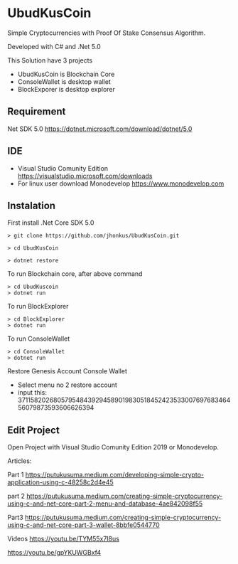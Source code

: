 # UbudKusCoin
Simple Cryptocurrencies with Proof Of Stake  Consensus Algorithm.

Developed with C# and .Net 5.0

This Solution have 3 projects

- UbudKusCoin  is Blockchain Core
- ConsoleWallet is desktop wallet
- BlockExporer is desktop explorer


## Requirement
Net SDK 5.0 https://dotnet.microsoft.com/download/dotnet/5.0

## IDE
- Visual Studio Comunity Edition https://visualstudio.microsoft.com/downloads
- For linux user download Monodevelop https://www.monodevelop.com

## Instalation

First install .Net Core SDK 5.0


```
> git clone https://github.com/jhonkus/UbudKusCoin.git

> cd UbudKusCoin

> dotnet restore

```

To run Blockchain core, after above command

```
> cd UbudKuscoin
> dotnet run

```

To run BlockExplorer

```
> cd BlockExplorer
> dotnet run

```

To run ConsoleWallet

```
> cd ConsoleWallet
> dotnet run

```

Restore Genesis Account Console Wallet

- Select menu no 2 restore account
- input this: 37115820268057954843929458901983051845242353300769768346456079873593606626394

## Edit Project

Open Project with Visual Studio Comunity Edition 2019 or Monodevelop.





Articles:

Part 1
https://putukusuma.medium.com/developing-simple-crypto-application-using-c-48258c2d4e45

part 2
https://putukusuma.medium.com/creating-simple-cryptocurrency-using-c-and-net-core-part-2-menu-and-database-4ae842098f55

Part3
https://putukusuma.medium.com/creating-simple-cryptocurrency-using-c-and-net-core-part-3-wallet-8bbfe0544770


Videos
https://youtu.be/TYM55x7I8us

https://youtu.be/gpYKUWGBxf4






